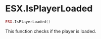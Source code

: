 # ESX.IsPlayerLoaded

```lua
ESX.IsPlayerLoaded()
```

This function checks if the player is loaded.
